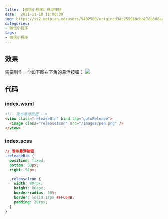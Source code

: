 ```yaml
---
title: 【微信小程序】悬浮按钮
date:  2021-11-18 11:00:39
img: https://ss2.meipian.me/users/9402500/origincd3ac259910cbb278b3d8aae6a1bbea4.jpg?imageView2/2/w/750/h/1400/q/80
categories: 
- 微信小程序
tags:
- 微信小程序
---
```


## 效果

需要制作一个如下图右下角的悬浮按钮：
![](https://img-blog.csdnimg.cn/52f6d623a1d74d6ca437ddce08e2fcc4.png?x-oss-process=image/watermark,type_ZHJvaWRzYW5zZmFsbGJhY2s,shadow_50,text_Q1NETiBA5Zi75Zi755qE5aaZ5aaZ5bGL,size_11,color_FFFFFF,t_70,g_se,x_16)

## 代码

### index.wxml

```html
<!-- 发布悬浮按钮 -->
<view class="releaseBtn" bind:tap="gotoRelease">
  <image class="releaseIcon" src="/images/pen.png" />
</view>
```

### index.scss

```css
// 发布悬浮按钮
.releaseBtn {
  position: fixed;
  bottom: 50px;
  right: 50px;

  .releaseIcon {
    width: 80rpx;
    height: 80rpx;
    border-radius: 50%;
    border: solid 1rpx #FFC64B;
    padding: 20rpx;
  }
}
```